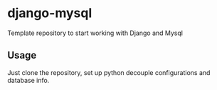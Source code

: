 # django-mysql

Template repository to start working with Django and Mysql

## Usage

Just clone the repository, set up python decouple configurations and database info.
